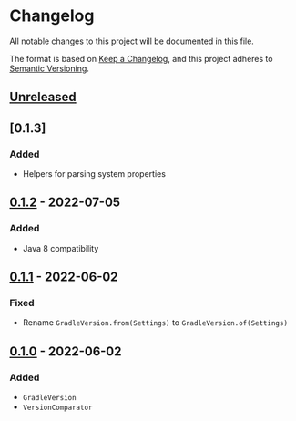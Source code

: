 # Changelog

All notable changes to this project will be documented in this file.

The format is based on [Keep a Changelog](https://keepachangelog.com/en/1.0.0/),
and this project adheres to [Semantic Versioning](https://semver.org/spec/v2.0.0.html).

## [Unreleased]

## [0.1.3]

### Added
- Helpers for parsing system properties

## [0.1.2] - 2022-07-05

### Added

- Java 8 compatibility

## [0.1.1] - 2022-06-02

### Fixed

- Rename `GradleVersion.from(Settings)` to `GradleVersion.of(Settings)`

## [0.1.0] - 2022-06-02

### Added

- `GradleVersion`
- `VersionComparator`

[Unreleased]: https://github.com/LajosCseppento/gradle-plugin-common/compare/v0.1.2...HEAD

[0.1.2]: https://github.com/LajosCseppento/gradle-plugin-common/releases/tag/v0.1.2

[0.1.1]: https://github.com/LajosCseppento/gradle-plugin-common/releases/tag/v0.1.1

[0.1.0]: https://github.com/LajosCseppento/gradle-plugin-common/releases/tag/v0.1.0
